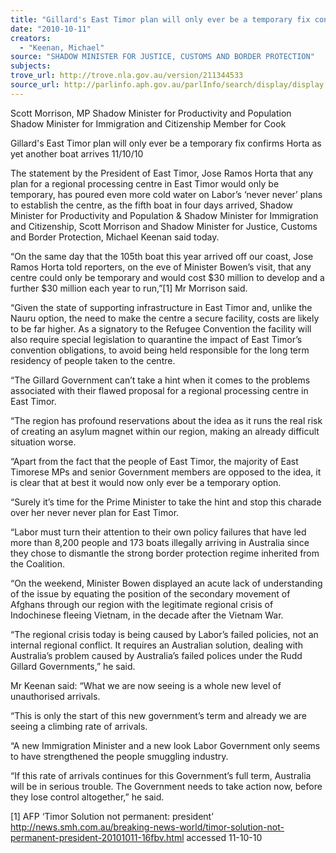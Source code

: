 ```yaml
---
title: "Gillard's East Timor plan will only ever be a temporary fix confirms Horta as yet another boat arrives"
date: "2010-10-11"
creators:
  - "Keenan, Michael"
source: "SHADOW MINISTER FOR JUSTICE, CUSTOMS AND BORDER PROTECTION"
subjects:
trove_url: http://trove.nla.gov.au/version/211344533
source_url: http://parlinfo.aph.gov.au/parlInfo/search/display/display.w3p;query=Id%3A%22media/pressrel/286531%22
---
```


 Scott Morrison, MP  Shadow Minister for Productivity and Population  Shadow Minister for Immigration and Citizenship  Member for Cook 

 

 Gillard's East Timor plan will only ever be a  temporary fix confirms Horta as yet another  boat arrives   11/10/10  

 The statement by the President of East Timor, Jose Ramos Horta that any plan for a  regional processing centre in East Timor would only be temporary, has poured even  more cold water on Labor’s ‘never never’ plans to establish the centre, as the fifth  boat in four days arrived, Shadow Minister for Productivity and Population & Shadow  Minister for Immigration and Citizenship, Scott Morrison and Shadow Minister for  Justice, Customs and Border Protection, Michael Keenan said today. 

 “On the same day that the 105th boat this year arrived off our coast, Jose Ramos  Horta told reporters, on the eve of Minister Bowen’s visit, that any centre could only  be temporary and would cost $30 million to develop and a further $30 million each  year to run,”[1] Mr Morrison said. 

 “Given the state of supporting infrastructure in East Timor and, unlike the Nauru  option, the need to make the centre a secure facility, costs are likely to be far higher.  As a signatory to the Refugee Convention the facility will also require special  legislation to quarantine the impact of East Timor’s convention obligations, to avoid  being held responsible for the long term residency of people taken to the centre. 

 “The Gillard Government can’t take a hint when it comes to the problems associated  with their flawed proposal for a regional processing centre in East Timor. 

 “The region has profound reservations about the idea as it runs the real risk of  creating an asylum magnet within our region, making an already difficult situation  worse. 

 “Apart from the fact that the people of East Timor, the majority of East Timorese MPs  and senior Government members are opposed to the idea, it is clear that at best it  would now only ever be a temporary option. 

 “Surely it’s time for the Prime Minister to take the hint and stop this charade over her  never never plan for East Timor. 

 “Labor must turn their attention to their own policy failures that have led more than  8,200 people and 173 boats illegally arriving in Australia since they chose to  dismantle the strong border protection regime inherited from the Coalition. 

 “On the weekend, Minister Bowen displayed an acute lack of understanding of the  issue by equating the position of the secondary movement of Afghans through our  region with the legitimate regional crisis of Indochinese fleeing Vietnam, in the  decade after the Vietnam War. 

 “The regional crisis today is being caused by Labor’s failed policies, not an internal  regional conflict. It requires an Australian solution, dealing with Australia’s problem  caused by Australia’s failed polices under the Rudd Gillard Governments,” he said. 

 Mr Keenan said: “What we are now seeing is a whole new level of unauthorised  arrivals. 

 “This is only the start of this new government’s term and already we are seeing a  climbing rate of arrivals. 

 “A new Immigration Minister and a new look Labor Government only seems to have  strengthened the people smuggling industry. 

 “If this rate of arrivals continues for this Government’s full term, Australia will be in  serious trouble. The Government needs to take action now, before they lose control  altogether,” he said. 

 [1] AFP ‘Timor Solution not permanent: president’ http://news.smh.com.au/breaking-news-world/timor-solution-not-permanent-president-20101011-16fbv.html accessed  11-10-10 

  

